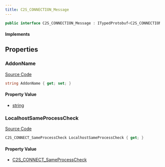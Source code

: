 ```yaml
---
title: C2S_CONNECTION_Message
---
```


```csharp
public interface C2S_CONNECTION_Message : ITypedProtobuf<C2S_CONNECTION_Message>, INativeHandle
```

#### Implements

## Properties

### AddonName

[Source Code](https://github.com/swiftly-solution/swiftlys2/blob/main/managed/src/SwiftlyS2.Generated/Protobufs/Interfaces/C2S_CONNECTION_Message.cs#L13)

```csharp
string AddonName { get; set; }
```

#### Property Value

- [string](https://learn.microsoft.com/dotnet/api/system.string)

### LocalhostSameProcessCheck

[Source Code](https://github.com/swiftly-solution/swiftlys2/blob/main/managed/src/SwiftlyS2.Generated/Protobufs/Interfaces/C2S_CONNECTION_Message.cs#L16)

```csharp
C2S_CONNECT_SameProcessCheck LocalhostSameProcessCheck { get; }
```

#### Property Value

- [C2S_CONNECT_SameProcessCheck](/docs/api/shared/protobufdefinitions/c2s_connect_sameprocesscheck)

